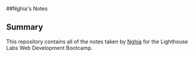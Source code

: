 ##Nghia's Notes

## Summary

This repository contains all of the notes taken by [Nghia](https://github.com/dntran108) for the Lighthouse Labs Web Development Bootcamp.